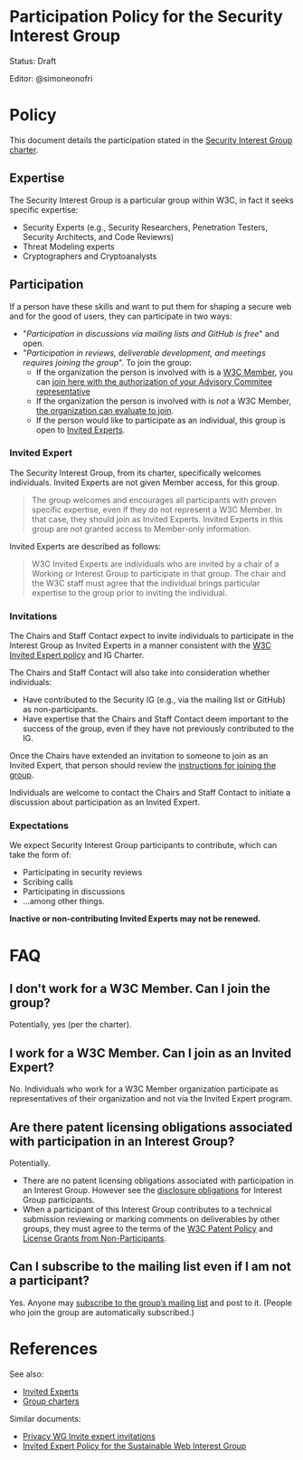 # Participation Policy for the Security Interest Group

Status: Draft

Editor: @simoneonofri

# Policy

This document details the participation stated in the [Security Interest Group charter](https://www.w3.org/2024/11/security-ig-charter.html). 

## Expertise

The Security Interest Group is a particular group within W3C, in fact it seeks specific expertise:
- Security Experts (e.g., Security Researchers, Penetration Testers, Security Architects, and Code Reviewrs)
- Threat Modeling experts
- Cryptographers and Cryptoanalysts

## Participation

If a person have these skills and want to put them for shaping a secure web and for the good of users, they can participate in two ways:
- "_Participation in discussions via mailing lists and GitHub is free_" and open.
- "_Participation in reviews, deliverable development, and meetings requires joining the group_".
   To join the group:
   - If the organization the person is involved with is a [W3C Member](https://www.w3.org/membership/list/), you can [join here with the authorization of your Advisory Commitee representative](http://w3.org/groups/ig/security/join)
   - If the organization the person is involved with is *not* a W3C Member, [the organization can evaluate to join](https://www.w3.org/membership/join/).
   - If the person would like to participate as an individual, this group is open to [Invited Experts](https://www.w3.org/invited-experts/).

### Invited Expert

The Security Interest Group, from its charter, specifically welcomes individuals. Invited Experts are not given Member access, for this group.
> The group welcomes and encourages all participants with proven specific expertise, even if they do not represent a W3C Member. In that case, they should join as Invited Experts. Invited Experts in this group are not granted access to Member-only information.

Invited Experts are described as follows:

> W3C Invited Experts are individuals who are invited by a chair of a Working or Interest Group to participate in that group. The chair and the W3C staff must agree that the individual brings particular expertise to the group prior to inviting the individual.

### Invitations

The Chairs and Staff Contact expect to invite individuals to participate in the Interest Group as Invited Experts in a manner consistent with the [W3C Invited Expert policy](https://www.w3.org/invited-experts/) and IG Charter.

The Chairs and Staff Contact will also take into consideration whether individuals:
* Have contributed to the Security IG (e.g., via the mailing list or GitHub) as non-participants.
* Have expertise that the Chairs and Staff Contact deem important to the success of the group, even if they have not previously contributed to the IG.

Once the Chairs have extended an invitation to someone to join as an Invited Expert, that person should review the [instructions for joining the group](https://www.w3.org/groups/ig/security/instructions/).

Individuals are welcome to contact the Chairs and Staff Contact to initiate a discussion about participation as an Invited Expert.

### Expectations

We expect Security Interest Group participants to contribute, which can take the form of:
 - Participating in security reviews
 - Scribing calls
 - Participating in discussions
 - ...among other things. 

**Inactive or non-contributing Invited Experts may not be renewed.**

# FAQ

## I don't work for a W3C Member. Can I join the group?

Potentially, yes (per the charter).

## I work for a W3C Member. Can I join as an Invited Expert?

No. Individuals who work for a W3C Member organization participate as representatives of their organization and not via the Invited Expert program.

## Are there patent licensing obligations associated with participation in an Interest Group?

Potentially.
 - There are no patent licensing obligations associated with participation in an Interest Group. However see the [disclosure obligations](https://www.w3.org/policies/patent-policy/20200915/#sec-disclosure-requirements) for Interest Group participants.
 - When a participant of this Interest Group contributes to a technical submission reviewing or marking comments on deliverables by other groups, they must agree to the terms of the [W3C Patent Policy](https://www.w3.org/policies/patent-policy/) and [License Grants from Non-Participants](https://www.w3.org/policies/process/#contributor-license).


## Can I subscribe to the mailing list even if I am not a participant?

Yes. Anyone may [subscribe to the group’s mailing list](mailto:public-security-request@w3.org?subject=subscribe) and post to it. (People who join the group are automatically subscribed.)

# References

See also:

* [Invited Experts](https://www.w3.org/invited-experts/)
* [Group charters](https://www.w3.org/groups/ig/security/charters/)

Similar documents:
* [Privacy WG Invite expert invitations](https://github.com/w3c/privacywg/blob/main/invited-experts.md)
* [Invited Expert Policy for the Sustainable Web Interest Group](https://github.com/w3c/sustainableweb-ig/blob/main/ie-policy.md)


